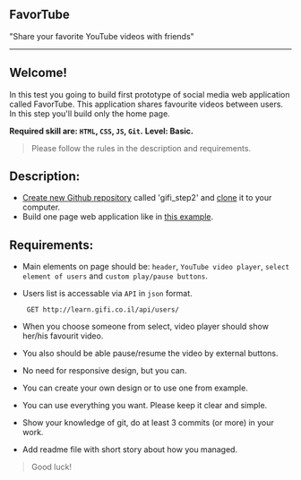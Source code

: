 **FavorTube**
-------------
"Share your favorite YouTube videos with friends"

----------

**Welcome!**
------------

In this test you going to build first prototype of social media web application called FavorTube. This application shares favourite videos between users. In this step you'll build only the home page.

**Required skill are: `HTML`, `CSS`, `JS`, `Git`.**
**Level: Basic.**

> Please follow the rules in the description and requirements.

**Description:**
------------------
 - [Create new Github repository](https://help.github.com/articles/create-a-repo/) called 'gifi_step2' and [clone](https://help.github.com/articles/cloning-a-repository/) it to your computer. 
 - Build one page web application like in [this example](http://learn.gifi.co.il/step2/).
 
  

**Requirements:**
-------------

 - Main elements on page should be: `header`, `YouTube video player`, `select element of users` and `custom play/pause buttons`.
 - Users list is accessable via `API` in `json` format.

        GET http://learn.gifi.co.il/api/users/

 - When you choose someone from select, video player should show her/his
   favourit video.
 - You also should be able pause/resume the video by external buttons.
 - No need for responsive design, but you can.
 - You can create your own design or to use one from example.
 - You can use everything you want. Please keep it clear and simple.
 - Show your knowledge of git, do at least 3 commits (or more) in your work.
 - Add readme file with short story about how you managed.
  

> Good luck!

